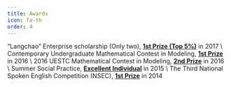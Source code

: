 ```yaml
---
title: Awards
icon: fa-th
order: 4
---
```


“Langchao” Enterprise scholarship (Only two), <u><b>1st Prize (Top 5%)</b></u> in 2017 \\
Contemporary Undergraduate Mathematical Contest in Modeling, <u><b>1st Prize</b></u> in 2016 \\
2016 UESTC Mathematical Contest in Modeling, <u><b>2nd Prize</b></u> in 2016 \\
Summer Social Practice, <u><b>Excellent Individual</b></u> in 2015 \\
The Third National Spoken English Competition (NSEC), <u><b>1st Prize</b></u> in 2014 